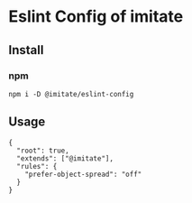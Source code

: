 # Eslint Config of imitate
## Install
### npm
```
npm i -D @imitate/eslint-config
```

## Usage
```
{
  "root": true,
  "extends": ["@imitate"],
  "rules": {
    "prefer-object-spread": "off"
  }
}
```